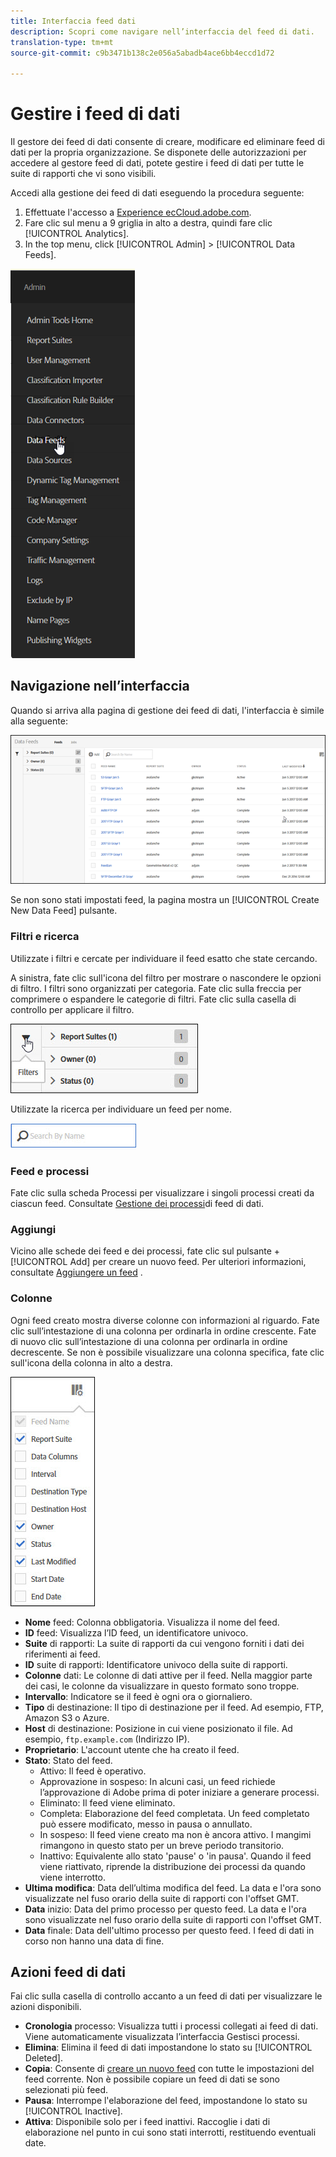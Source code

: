```yaml
---
title: Interfaccia feed dati
description: Scopri come navigare nell’interfaccia del feed di dati.
translation-type: tm+mt
source-git-commit: c9b3471b138c2e056a5abadb4ace6bb4eccd1d72

---
```



# Gestire i feed di dati

Il gestore dei feed di dati consente di creare, modificare ed eliminare feed di dati per la propria organizzazione. Se disponete delle autorizzazioni per accedere al gestore feed di dati, potete gestire i feed di dati per tutte le suite di rapporti che vi sono visibili.

Accedi alla gestione dei feed di dati eseguendo la procedura seguente:

1. Effettuate l'accesso a [Experience ecCloud.adobe.com](https://experiencecloud.adobe.com).
2. Fare clic sul menu a 9 griglia in alto a destra, quindi fare clic [!UICONTROL Analytics].
3. In the top menu, click [!UICONTROL Admin] &gt; [!UICONTROL Data Feeds].

![Feed dati, menu](assets/AdminMenu.png)

## Navigazione nell’interfaccia

Quando si arriva alla pagina di gestione dei feed di dati, l'interfaccia è simile alla seguente:

![Feed dati](assets/feeds.png)

Se non sono stati impostati feed, la pagina mostra un [!UICONTROL Create New Data Feed] pulsante.

### Filtri e ricerca

Utilizzate i filtri e cercate per individuare il feed esatto che state cercando.

A sinistra, fate clic sull'icona del filtro per mostrare o nascondere le opzioni di filtro. I filtri sono organizzati per categoria. Fate clic sulla freccia per comprimere o espandere le categorie di filtri. Fate clic sulla casella di controllo per applicare il filtro.

![Filtro](assets/filters.jpg)

Utilizzate la ricerca per individuare un feed per nome.

![Ricerca](assets/search.jpg)

### Feed e processi

Fate clic sulla scheda Processi per visualizzare i singoli processi creati da ciascun feed. Consultate [Gestione dei processi](df-manage-jobs.md)di feed di dati.

### Aggiungi

Vicino alle schede dei feed e dei processi, fate clic sul pulsante + [!UICONTROL Add] per creare un nuovo feed. Per ulteriori informazioni, consultate [Aggiungere un feed](create-feed.md) .

### Colonne

Ogni feed creato mostra diverse colonne con informazioni al riguardo. Fate clic sull’intestazione di una colonna per ordinarla in ordine crescente. Fate di nuovo clic sull’intestazione di una colonna per ordinarla in ordine decrescente. Se non è possibile visualizzare una colonna specifica, fate clic sull'icona della colonna in alto a destra.

![Icona Colonna](assets/cols.jpg)

* **Nome** feed: Colonna obbligatoria. Visualizza il nome del feed.
* **ID** feed: Visualizza l’ID feed, un identificatore univoco.
* **Suite** di rapporti: La suite di rapporti da cui vengono forniti i dati dei riferimenti ai feed.
* **ID** suite di rapporti: Identificatore univoco della suite di rapporti.
* **Colonne** dati: Le colonne di dati attive per il feed. Nella maggior parte dei casi, le colonne da visualizzare in questo formato sono troppe.
* **Intervallo**: Indicatore se il feed è ogni ora o giornaliero.
* **Tipo** di destinazione: Il tipo di destinazione per il feed. Ad esempio, FTP, Amazon S3 o Azure.
* **Host** di destinazione: Posizione in cui viene posizionato il file. Ad esempio, `ftp.example.com` (Indirizzo IP).
* **Proprietario**: L'account utente che ha creato il feed.
* **Stato**: Stato del feed.
   * Attivo: Il feed è operativo.
   * Approvazione in sospeso: In alcuni casi, un feed richiede l’approvazione di Adobe prima di poter iniziare a generare processi.
   * Eliminato: Il feed viene eliminato.
   * Completa: Elaborazione del feed completata. Un feed completato può essere modificato, messo in pausa o annullato.
   * In sospeso: Il feed viene creato ma non è ancora attivo. I mangimi rimangono in questo stato per un breve periodo transitorio.
   * Inattivo: Equivalente allo stato 'pause' o 'in pausa'. Quando il feed viene riattivato, riprende la distribuzione dei processi da quando viene interrotto.
* **Ultima modifica**: Data dell’ultima modifica del feed. La data e l'ora sono visualizzate nel fuso orario della suite di rapporti con l'offset GMT.
* **Data** inizio: Data del primo processo per questo feed. La data e l'ora sono visualizzate nel fuso orario della suite di rapporti con l'offset GMT.
* **Data** finale: Data dell'ultimo processo per questo feed. I feed di dati in corso non hanno una data di fine.

## Azioni feed di dati

Fai clic sulla casella di controllo accanto a un feed di dati per visualizzare le azioni disponibili.

* **Cronologia** processo: Visualizza tutti i processi collegati ai feed di dati. Viene automaticamente visualizzata l’interfaccia [](df-manage-jobs.md)Gestisci processi.
* **Elimina**: Elimina il feed di dati impostandone lo stato su [!UICONTROL Deleted].
* **Copia**: Consente di [creare un nuovo feed](create-feed.md) con tutte le impostazioni del feed corrente. Non è possibile copiare un feed di dati se sono selezionati più feed.
* **Pausa**: Interrompe l'elaborazione del feed, impostandone lo stato su [!UICONTROL Inactive].
* **Attiva**: Disponibile solo per i feed inattivi. Raccoglie i dati di elaborazione nel punto in cui sono stati interrotti, restituendo eventuali date.
